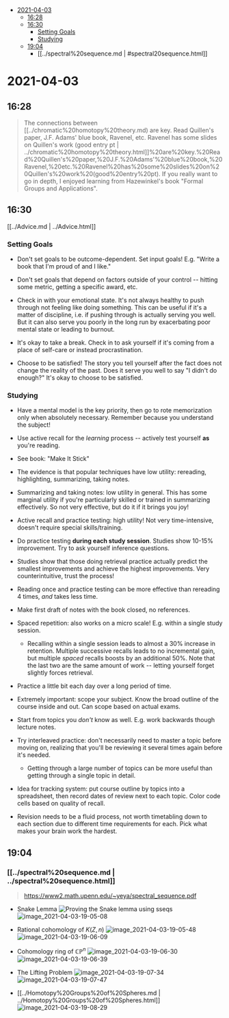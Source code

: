 -   [2021-04-03](#section)
    -   [16:28](#section-1)
    -   [16:30](#section-2)
        -   [Setting Goals](#setting-goals)
        -   [Studying](#studying)
    -   [19:04](#section-3)
        -   [[../spectral%20sequence.md | #spectral20sequence.html]]














# 2021-04-03

## 16:28

> The connections between [[../chromatic%20homotopy%20theory.md) are key. Read Quillen's paper, J.F. Adams' blue book, Ravenel, etc. Ravenel has some slides on Quillen's work (good entry pt | ../chromatic%20homotopy%20theory.html]]%20are%20key.%20Read%20Quillen's%20paper,%20J.F.%20Adams'%20blue%20book,%20Ravenel,%20etc.%20Ravenel%20has%20some%20slides%20on%20Quillen's%20work%20(good%20entry%20pt). If you really want to go in depth, I enjoyed learning from Hazewinkel's book "Formal Groups and Applications".

## 16:30

[[../Advice.md | ../Advice.html]]

### Setting Goals

-   Don't set goals to be outcome-dependent. Set input goals! E.g. "Write a book that I'm proud of and I like."

-   Don't set goals that depend on factors outside of your control -- hitting some metric, getting a specific award, etc.

-   Check in with your emotional state. It's not always healthy to push through not feeling like doing something. This can be useful if it's a matter of discipline, i.e. if pushing through is actually serving you well. But it can also serve you poorly in the long run by exacerbating poor mental state or leading to burnout.

-   It's okay to take a break. Check in to ask yourself if it's coming from a place of self-care or instead procrastination.

-   Choose to be satisfied! The story you tell yourself after the fact does not change the reality of the past. Does it serve you well to say "I didn't do enough?" It's okay to choose to be satisfied.

### Studying

-   Have a mental model is the key priority, then go to rote memorization only when absolutely necessary. Remember because you understand the subject!

-   Use active recall for the *learning* process -- actively test yourself **as** you're reading.

-   See book: "Make It Stick"

-   The evidence is that popular techniques have low utility: rereading, highlighting, summarizing, taking notes.

-   Summarizing and taking notes: low utility in general. This has some marginal utility if you're particularly skilled or trained in summarizing effectively. So not very effective, but do it if it brings you joy!

-   Active recall and practice testing: high utility! Not very time-intensive, doesn't require special skills/training.

-   Do practice testing **during each study session**. Studies show 10-15% improvement. Try to ask yourself inference questions.

-   Studies show that those doing retrieval practice actually predict the smallest improvements and achieve the highest improvements. Very counterintuitive, trust the process!

-   Reading once and practice testing can be more effective than rereading 4 times, *and* takes less time.

-   Make first draft of notes with the book closed, no references.

-   Spaced repetition: also works on a micro scale! E.g. within a single study session.

    -   Recalling within a single session leads to almost a 30% increase in retention. Multiple successive recalls leads to no incremental gain, but multiple *spaced* recalls boosts by an additional 50%. Note that the last two are the same amount of work -- letting yourself forget slightly forces retrieval.

-   Practice a little bit each day over a long period of time.

-   Extremely important: scope your subject. Know the broad outline of the course inside and out. Can scope based on actual exams.

-   Start from topics you *don't* know as well. E.g. work backwards though lecture notes.

-   Try interleaved practice: don't necessarily need to master a topic before moving on, realizing that you'll be reviewing it several times again before it's needed.

    -   Getting through a large number of topics can be more useful than getting through a single topic in detail.

-   Idea for tracking system: put course outline by topics into a spreadsheet, then record dates of review next to each topic. Color code cells based on quality of recall.

-   Revision needs to be a fluid process, not worth timetabling down to each section due to different time requirements for each. Pick what makes your brain work the hardest.

## 19:04

### [[../spectral%20sequence.md | ../spectral%20sequence.html]]

> <https://www2.math.upenn.edu/~yeya/spectral_sequence.pdf>

-   Snake Lemma ![Proving the Snake lemma using sseqs](_attachments/image_2021-04-03-19-04-51.png) ![image_2021-04-03-19-05-08](_attachments/image_2021-04-03-19-05-08.png)

-   Rational cohomology of $K(Z, n)$ ![image_2021-04-03-19-05-48](_attachments/image_2021-04-03-19-05-48.png) ![image_2021-04-03-19-06-09](_attachments/image_2021-04-03-19-06-09.png)

-   Cohomology ring of ${\mathbb{CP}}^n$ ![image_2021-04-03-19-06-30](_attachments/image_2021-04-03-19-06-30.png) ![image_2021-04-03-19-06-39](_attachments/image_2021-04-03-19-06-39.png)

-   The Lifting Problem ![image_2021-04-03-19-07-34](_attachments/image_2021-04-03-19-07-34.png) ![image_2021-04-03-19-07-47](_attachments/image_2021-04-03-19-07-47.png)

-   [[../Homotopy%20Groups%20of%20Spheres.md | ../Homotopy%20Groups%20of%20Spheres.html]] ![image_2021-04-03-19-08-29](_attachments/image_2021-04-03-19-08-29.png)
